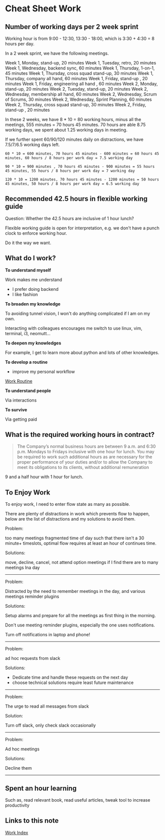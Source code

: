 # Cheat Sheet Work

## Number of working days per 2 week sprint

Working hour is from 9:00 - 12:30, 13:30 - 18:00, which is 3:30 + 4:30 = 8 hours per day.

In a 2 week sprint, we have the following meetings.

Week 1, Monday, stand-up, 20 minutes
Week 1, Tuesday, retro, 20 minutes
Week 1, Wednesday, backend sync, 60 minutes
Week 1, Thursday, 1-on-1, 45 minutes
Week 1, Thursday, cross squad stand-up, 30 minutes
Week 1, Thursday, company all hand, 60 minutes
Week 1, Friday,  stand-up , 20 minutes
Week 1, Friday,  engineering all hand , 60 minutes
Week 2, Monday, stand-up, 20 minutes
Week 2, Tuesday, stand-up, 20 minutes
Week 2, Wednesday, membership all hand, 60 minutes
Week 2, Wednesday, Scrum of Scrums, 30 minutes
Week 2, Wednesday, Sprint Planning, 60 minutes
Week 2, Thursday, cross squad stand-up, 30 minutes
Week 2, Friday,  stand-up , 20 minutes

In these 2 weeks, we have 8 * 10 = 80 working hours, minus all the meetings, 555 minutes = 70 hours 45 minutes. 70 hours are able 8.75 working days, we spent about 1.25 working days in meeting.

If we further spent 60/90/120 minutes daily on distractions, we have 7.5/7/6.5 working days left.

```
60 * 10 = 600 minutes, 70 hours 45 minutes - 600 minutes = 60 hours 45 minutes, 60 hours / 8 hours per work day = 7.5 working day

90 * 10 = 900 minutes , 70 hours 45 minutes - 900 minutes = 55 hours 45 minutes, 55 hours / 8 hours per work day = 7 working day

120 * 10 = 1200 minutes, 70 hours 45 minutes - 1200 minutes = 50 hours 45 minutes, 50 hours / 8 hours per work day = 6.5 working day
```

## Recommended 42.5 hours in flexible working guide

Question: Whether the 42.5 hours are inclusive of 1 hour lunch?

Flexible working guide is open for interpretation, e.g. we don't have a punch clock to enforce working hour. 

Do it the way we want.


## What do I work?

**To understand myself**

Work makes me understand

- I prefer doing backend
- I like fashion

**To broaden my knowledge**

To avoiding tunnel vision, I won't do anything complicated if I am on my own.

Interacting with colleagues encourages me switch to use linux, vim, terminal, i3, neomutt...

**To deepen my knowledges**

For example, I get to learn more about python and lots of other knowledges.

**To develop a routine**

-  improve my personal workflow

[Work Routine](work-routine.md)

**To understand people**

Via interactions

**To survive**

Via getting paid

## What is the required working hours in contract?

> The Company’s normal business hours are between 9 a.m. and 6:30 p.m. Mondays to Fridays inclusive with one
> hour for lunch. You may be required to work such additional hours as are necessary for the proper performance
> of your duties and/or to allow the Company to meet its obligations to its clients, without additional remuneration

9 and a half hour with 1 hour for lunch.

## To Enjoy Work

To enjoy work, I need to enter flow state as many as possible.

There are plenty of distractions in work which prevents flow to happen, below are the list of distractions and my solutions to avoid them.

Problem:

too many meetings fragmented time of day such that there isn't a 30 minute+ timeslots, optimal flow requires at least an hour of continues time.

Solutions:

move, decline, cancel, not attend option meetings if I find there are to many meetings Ina day

______________________________________________________________________

Problem:

Distracted by the need to remember meetings in the day, and various meetings reminder plugins

Solutions:

Setup alarms and prepare for all the meetings as first thing in the morning.

Don't use meeting reminder plugins, especially the one uses notifications.

Turn off notifications in laptop and phone!

______________________________________________________________________

Problem:

ad hoc requests from slack

Solutions:

- Dedicate time and handle these requests on the next day
- choose technical solutions require least
  future maintenance

______________________________________________________________________

Problem:

The urge to read all messages from slack

Solution:

Turn off slack, only check slack occasionally

______________________________________________________________________

Problem:

Ad hoc meetings

Solutions:

Decline them

______________________________________________________________________

## Spent an hour learning

Such as, read relevant book, read useful articles, tweak tool to increase productivity


## Links to this note

[Work Index](index-work.md)
